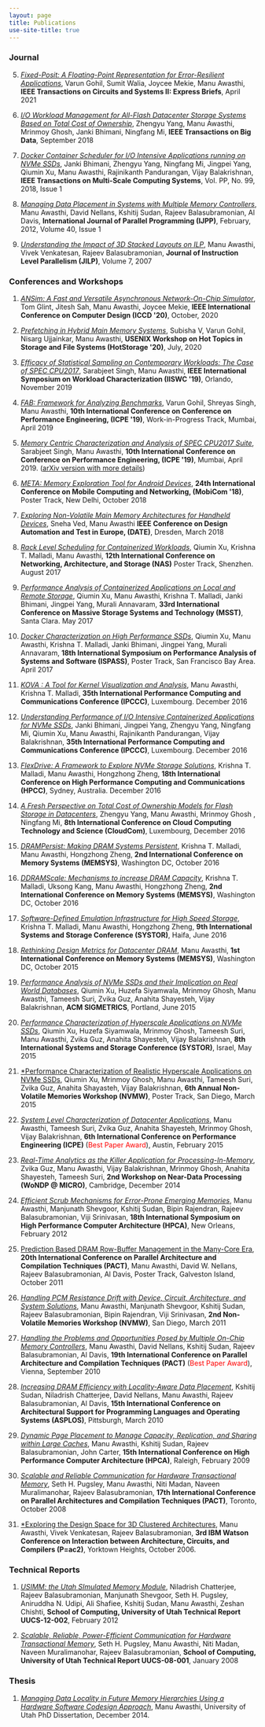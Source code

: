 ```yaml
---
layout: page
title: Publications
use-site-title: true
---
```

### Journal
5. <a href="https://arxiv.org/pdf/2104.04763.pdf">*Fixed-Posit: A Floating-Point Representation for Error-Resilient Applications*</a>, Varun Gohil, Sumit Walia, Joycee Mekie, Manu Awasthi,  __IEEE Transactions on Circuits and Systems II: Express Briefs__, April 2021

4. <a href="https://arxiv.org/pdf/1809.05928.pdf">*I/O Workload Management for All-Flash Datacenter Storage Systems Based on Total Cost of Ownership*</a>, Zhengyu Yang, Manu Awasthi, Mrinmoy Ghosh, Janki Bhimani, Ningfang Mi, __IEEE Transactions on Big Data__, September 2018

3. <a href="https://ieeexplore.ieee.org/abstract/document/8279510">*Docker Container Scheduler for I/O Intensive Applications running on NVMe SSDs*</a>, Janki Bhimani, Zhengyu Yang, Ningfang Mi, Jingpei Yang, Qiumin Xu, 
Manu Awasthi, Rajinikanth Pandurangan, Vijay Balakrishnan,
__IEEE Transactions on Multi-Scale Computing Systems__, Vol. PP, No. 99, 2018, Issue 1

2. <a href="https://link.springer.com/article/10.1007/s10766-011-0178-1">*Managing Data Placement in Systems with Multiple Memory Controllers*</a>, Manu Awasthi, David Nellans, Kshitij Sudan, Rajeev Balasubramonian, Al Davis, __International Journal of Parallel Programming (IJPP)__, February, 2012, Volume 40, Issue 1

1. <a href="/pubs/jilp2007.pdf">*Understanding the Impact of 3D Stacked Layouts on ILP*</a>, Manu Awasthi, Vivek Venkatesan, Rajeev Balasubramonian, __Journal of Instruction Level Parallelism (JILP)__, Volume 7, 2007 

### Conferences and Workshops
1. <a href="/pubs/iccd2020.pdf">*ANSim: A Fast and Versatile Asynchronous Network-On-Chip Simulator*</a>, Tom Glint, Jitesh Sah, Manu Awasthi, Joycee Mekie,  __IEEE International Conference on Computer Design (ICCD '20)__, October, 2020

1. <a href="/pubs/hotstorage2020.pdf">*Prefetching in Hybrid Main Memory Systems*</a>, Subisha V, Varun Gohil, Nisarg Ujjainkar, Manu Awasthi,   __USENIX Workshop on Hot Topics in Storage and File Systems (HotStorage '20)__, July, 2020

2. <a href="/pubs/iiswc2019.pdf">*Efficacy of Statistical Sampling on Contemporary Workloads: The Case of SPEC CPU2017*</a>, Sarabjeet Singh, Manu Awasthi, __IEEE International Symposium on Workload Characterization (IISWC '19)__, Orlando, November 2019

3. <a href="/pubs/icpe2019a.pdf">*FAB: Framework for Analyzing Benchmarks*</a>, Varun Gohil, Shreyas Singh, Manu Awasthi, __10th International Conference on Conference on Performance Engineering, (ICPE '19)__, Work-in-Progress Track, Mumbai, April 2019

4. <a href="/pubs/icpe2019b.pdf">*Memory Centric Characterization and Analysis of SPEC CPU2017 Suite*</a>, Sarabjeet Singh, Manu Awasthi, __10th International Conference on Conference on Performance Engineering, (ICPE '19)__, Mumbai, April 2019. (<a href="https://arxiv.org/pdf/1910.00651.pdf">arXiv version with more details</a>)

5. <a href="/pubs/mobicom2018.pdf">*META: Memory Exploration Tool for Android Devices*</a>, __24th International Conference on Mobile Computing and Networking, (MobiCom '18)__, Poster Track, New Delhi, October 2018

6. <a href="/pubs/date2018.pdf">*Exploring Non-Volatile Main Memory Architectures for Handheld Devices*</a>, Sneha Ved, Manu Awasthi __IEEE Conference on Design Automation and Test in Europe, (DATE)__, Dresden, March 2018

7. <a href="/pubs/nas2017.pdf">*Rack Level Scheduling for Containerized Workloads*</a>, Qiumin Xu, Krishna T. Malladi, Manu Awasthi, __12th International Conference on Networking, Architecture, and Storage (NAS)__ Poster Track, Shenzhen. August 2017

8. <a href="/pubs/msst2017.pdf">*Performance Analysis of Containerized Applications on Local and Remote Storage*</a>, Qiumin Xu, Manu Awasthi, Krishna T. Malladi, Janki Bhimani, Jingpei Yang, Murali Annavaram, __33rd International Conference on Massive Storage Systems and Technology (MSST)__, Santa Clara. May 2017

9. <a href="/pubs/ispass2017.pdf">*Docker Characterization on High Performance SSDs*</a>, Qiumin Xu, Manu Awasthi, Krishna T. Malladi, Janki Bhimani, Jingpei Yang, Murali Annavaram, __18th International Symposium on Performance Analysis of Systems and Software (ISPASS)__, Poster Track, San Francisco Bay Area. April 2017

10. <a href="https://ieeexplore.ieee.org/document/7820601/">*KOVA : A Tool for Kernel Visualization and Analysis*</a>, Manu Awasthi, Krishna T. Malladi, __35th International Performance Computing and Communications Conference (IPCCC)__, Luxembourg. December 2016

11. <a href="/pubs/ipccc2016b.pdf">*Understanding Performance of I/O Intensive Containerized Applications for NVMe SSDs*</a>, Janki Bhimani, Jingpei Yang, Zhengyu Yang, Ningfang Mi, Qiumin Xu, Manu Awasthi, Rajinikanth Pandurangan, Vijay Balakrishnan, __35th International Performance Computing and Communications Conference (IPCCC)__, Luxembourg. December 2016

12. <a href="https://ieeexplore.ieee.org/abstract/document/7828498/">*FlexDrive: A Framework to Explore NVMe Storage Solutions*</a>, Krishna T. Malladi, Manu Awasthi, Hongzhong Zheng, __18th International Conference on High Performance Computing and Communications (HPCC)__, Sydney, Australia. December 2016

13. <a href="https://ieeexplore.ieee.org/abstract/document/7830690">*A Fresh Perspective on Total Cost of Ownership Models for Flash Storage in Datacenters*</a>, Zhengyu Yang, Manu Awasthi, Mrinmoy Ghosh
, Ningfang Mi, __8th International Conference on Cloud Computing Technology and Science (CloudCom)__, Luxembourg, December 2016

14. <a href="/pubs/memsys2016a.pdf">*DRAMPersist: Making DRAM Systems Persistent*</a>, Krishna T. Malladi, Manu Awasthi, Hongzhong Zheng, __2nd International Conference on Memory Systems (MEMSYS)__, Washington DC, October 2016

15. <a href="/pubs/memsys2016b.pdf">*DDRAMScale: Mechanisms to increase DRAM Capacity*</a>, Krishna T. Malladi, Uksong Kang, Manu Awasthi, Hongzhong Zheng, __2nd International Conference on Memory Systems (MEMSYS)__, Washington DC, October 2016

16. <a href="/pubs/systor2016.pdf">*Software-Defined Emulation Infrastructure for High Speed Storage*</a>, Krishna T. Malladi, Manu Awasthi, Hongzhong Zheng, __9th International Systems and Storage Conference (SYSTOR)__, Haifa, June 2016

17. <a href="/pubs/memsys2015.pdf">*Rethinking Design Metrics for Datacenter DRAM*</a>, Manu Awasthi, __1st International Conference on Memory Systems (MEMSYS)__, Washington DC, October 2015

18. <a href="/pubs/sigmetrics2015.pdf">*Performance Analysis of NVMe SSDs and their Implication on Real World Databases*</a>, Qiumin Xu, Huzefa Siyamwala, Mrinmoy Ghosh, Manu Awasthi, Tameesh Suri, Zvika Guz, Anahita Shayesteh, Vijay Balakrishnan, __ACM SIGMETRICS__, Portland, June 2015

19. <a href="/pubs/systor2015.pdf">*Performance Characterization of Hyperscale Applications on NVMe SSDs*</a>, Qiumin Xu, Huzefa Siyamwala, Mrinmoy Ghosh, Tameesh Suri, Manu Awasthi, Zvika Guz, Anahita Shayesteh, Vijay Balakrishnan, __8th International Systems and Storage Conference (SYSTOR)__, Israel, May 2015

20. <a href="/pubs/nvmw2015.pdf">*Performance Characterization of Realistic Hyperscale Applications on NVMe SSDs</a>, Qiumin Xu, Mrinmoy Ghosh, Manu Awasthi, Tameesh Suri, Zvika Guz, Anahita Shayasteh, Vijay Balakrishnan, __6th Annual Non-Volatile Memories Workshop (NVMW)__, Poster Track, San Diego, March 2015

21. <a href="/pubs/icpe2015.pdf">*System Level Characterization of Datacenter Applications*,</a> Manu Awasthi, Tameesh Suri, Zvika Guz,
Anahita Shayesteh, Mrinmoy Ghosh, Vijay Balakrishnan, __6th International Conference on Performance Engineering (ICPE)__ (<span style="color:red">Best Paper Award</span>), Austin, February 2015

22. <a href="/pubs/wondp2014.pdf">*Real-Time Analytics as the Killer Application for Processing-In-Memory*</a>, Zvika Guz, Manu Awasthi, Vijay Balakrishnan, Mrinmoy Ghosh, Anahita Shayesteh, Tameesh Suri, __2nd Workshop on Near-Data Processing (WoNDP @ MICRO)__, Cambridge, December 2014

23. <a href="/pubs/hpca2012.pdf">*Efficient Scrub Mechanisms for Error-Prone Emerging Memories*</a>, Manu Awasthi, Manjunath Shevgoor, Kshitij Sudan, Bipin Rajendran, Rajeev Balasubramonian, Viji Srinivasan, __18th International Symposium on High Performance Computer Architecture (HPCA)__, New Orleans, February 2012

24. <a href="/pubs/pact2011.pdf">Prediction Based DRAM Row-Buffer Management in the Many-Core Era</a>, __20th International Conference on Parallel Architecture and Compilation Techniques (PACT)__, Manu Awasthi, David W. Nellans, Rajeev Balasubramonian, Al Davis, Poster Track, Galveston Island, October 2011

25. <a href="/pubs/nvmw2011.pdf">*Handling PCM Resistance Drift with Device, Circuit, Architecture, and System Solutions*</a>, Manu Awasthi, Manjunath Shevgoor, Kshitij Sudan, Rajeev Balasubramonian, Bipin Rajendran, Viji Srinivasan, __2nd Non-Volatile Memories Workshop (NVMW)__, San Diego, March 2011

26. <a href="/pubs/pact2010.pdf">*Handling the Problems and Opportunities Posed by Multiple On-Chip Memory Controllers*</a>, Manu Awasthi, David Nellans, Kshitij Sudan, Rajeev Balasubramonian, Al Davis, __19th International Conference on Parallel Architecture and Compilation Techniques (PACT)__ (<span style="color:red">Best Paper Award</span>), Vienna, September 2010

27. <a href="/pubs/asplos2010.pdf">*Increasing DRAM Efficiency with Locality-Aware Data Placement*</a>, Kshitij Sudan, Niladrish Chatterjee, David Nellans, Manu Awasthi, Rajeev Balasubramonian, Al Davis, __15th International Conference on Architectural Support for Programming Languages and Operating Systems (ASPLOS)__, Pittsburgh, March 2010

28. <a href="/pubs/hpca2009.pdf">*Dynamic Page Placement to Manage Capacity, Replication, and Sharing within Large Caches*</a>, Manu Awasthi, Kshitij Sudan, Rajeev Balasubramonian, John Carter, __15th International Conference on High Performance Computer Architecture (HPCA)__, Raleigh, February 2009

29. <a href="/pubs/pact2008.pdf">*Scalable and Reliable Communication for Hardware Transactional Memory*</a>, Seth H. Pugsley, Manu Awasthi, Niti Madan, Naveen Muralimanohar, Rajeev Balasubramonian, __17th International Conference on Parallel Architectures and Compilation Techniques (PACT)__, Toronto, October 2008

30. <a href="/pubs/pac22006.pdf">*Exploring the Design Space for 3D Clustered Architectures</a>, Manu Awasthi, Vivek Venkatesan, Rajeev Balasubramonian, __3rd IBM Watson Conference on Interaction between Architecture, Circuits, and Compilers (P=ac2)__, Yorktown Heights, October 2006.

###  Technical Reports
1. <a href="/pubs/usimm-tr2012.pdf">*USIMM: the Utah SImulated Memory Module*</a>, Niladrish Chatterjee, Rajeev Balasubramonian,
Manjunath Shevgoor, Seth H. Pugsley,
Aniruddha N. Udipi, Ali Shafiee, Kshitij Sudan,
Manu Awasthi, Zeshan Chishti, __School of Computing, University of Utah Technical Report UUCS-12-002__, February 2012

2. <a href="/pubs/tr-08-001.pdf">*Scalable, Reliable, Power-Efficient Communication for Hardware Transactional Memory*</a>, Seth H. Pugsley, Manu Awasthi, Niti Madan, Naveen Muralimanohar, Rajeev
Balasubramonian, __School of Computing, University of Utah Technical Report UUCS-08-001__, January 2008

### Thesis
1. <a href="/pubs/mawasthi_dissertation.pdf">*Managing Data Locality in Future Memory Hierarchies Using a Hardware Software Codesign Approach*</a>, Manu Awasthi, University of Utah PhD Dissertation, December 2014.
